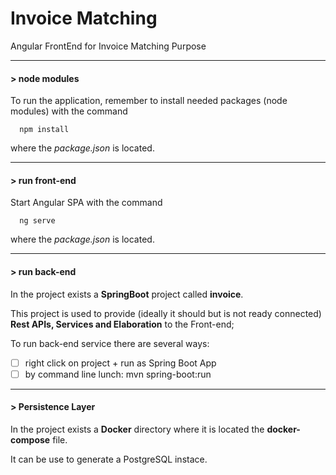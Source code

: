 # Invoice Matching
Angular FrontEnd for Invoice Matching Purpose

----
#### > node modules

To run the application, remember to install needed packages (node modules) with the command
```
  npm install
```
where the *package.json* is located. 

---

#### > run front-end

Start Angular SPA with the command 
```
  ng serve
```
where the *package.json* is located. 

---

#### > run back-end

In the project exists a **SpringBoot** project called **invoice**.

This project is used to provide (ideally it should but is not ready connected) **Rest APIs, Services and Elaboration** to the Front-end; 

To run back-end service there are several ways:

- [ ] right click on project + run as Spring Boot App
- [ ] by command line lunch: mvn spring-boot:run

---

#### > Persistence Layer

In the project exists a **Docker** directory where it is located the **docker-compose** file.

It can be use to generate a PostgreSQL instace.

